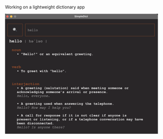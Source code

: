 Working on a lightweight dictionary app

![alt text](https://github.com/jude-james/dictionary/blob/main/showcaseWIP.png)
